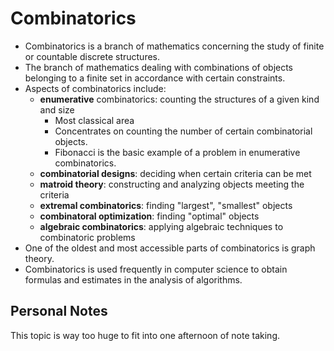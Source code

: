 # Combinatorics

- Combinatorics is a branch of mathematics concerning the study of finite or countable discrete structures.
- The branch of mathematics dealing with combinations of objects belonging to a finite set in accordance with certain constraints.
- Aspects of combinatorics include:
  - __enumerative__ combinatorics: counting the structures of a given kind and size
    - Most classical area
    - Concentrates on counting the number of certain combinatorial objects.
    - Fibonacci is the basic example of a problem in enumerative combinatorics.
  - __combinatorial designs__: deciding when certain criteria can be met
  - __matroid theory__:  constructing and analyzing objects meeting the criteria
  - __extremal combinatorics__: finding "largest", "smallest" objects
  - __combinatoral optimization__: finding "optimal" objects
  - __algebraic combinatorics__: applying algebraic techniques to combinatoric problems
- One of the oldest and most accessible parts of combinatorics is graph theory.
- Combinatorics is used frequently in computer science to obtain formulas and estimates in the analysis of algorithms.

## Personal Notes

This topic is way too huge to fit into one afternoon of note taking.
